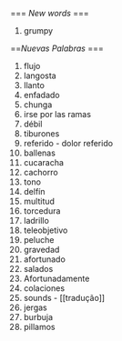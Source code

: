 === *New words* ===

1. grumpy

==*Nuevas Palabras* ===

1. flujo
2. langosta
3. llanto
4. enfadado
5. chunga
6. irse por las ramas
7. débil
8. tiburones
9. referido - dolor referido
10. ballenas
11. cucaracha
12. cachorro
13. tono
14. delfín
15. multitud
16. torcedura
17. ladrillo
18. teleobjetivo
19. peluche
20. gravedad
21. afortunado
22. salados
23. Afortunadamente
24. colaciones
25. sounds - [[tradução]]
26. jergas
27. burbuja
28. pillamos
